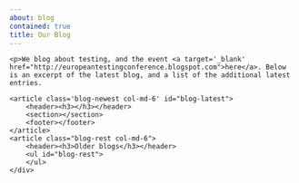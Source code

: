 ```yaml
---
about: blog
contained: true
title: Our Blog
---
```


<div id="blog-container" class="hidden blogs" data-resource="http://europeantestingconference.blogspot.com/feeds/posts/default?alt=json">

	<p>We blog about testing, and the event <a target='_blank' href="http://europeantestingconference.blogspot.com">here</a>. Below is an excerpt of the latest blog, and a list of the additional latest entries.

	<article class='blog-newest col-md-6' id="blog-latest">
		<header><h3></h3></header>
		<section></section>
		<footer></footer>
	</article>
	<article class="blog-rest col-md-6">
		<header><h3>Older blogs</h3></header>
		<ul id="blog-rest">
		</ul>
	</div>
</div>
